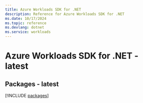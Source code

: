 ```yaml
---
title: Azure Workloads SDK for .NET
description: Reference for Azure Workloads SDK for .NET
ms.date: 10/17/2024
ms.topic: reference
ms.devlang: dotnet
ms.service: workloads
---
```

# Azure Workloads SDK for .NET - latest
## Packages - latest
[!INCLUDE [packages](workloads-index.md)]